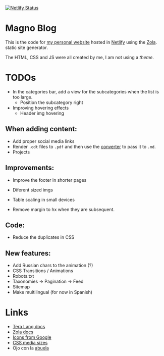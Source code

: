 [![Netlify Status](https://api.netlify.com/api/v1/badges/f5780fca-8fa1-4eb6-a8ff-1d8ca6821311/deploy-status)](https://app.netlify.com/sites/magnoblog/deploys)

# Magno Blog
This is the code for [my personal website](https://magnoblog.netlify.com) hosted
in [Netlify](https://netlify.com) using the [Zola](https://www.getzola.org).
static site generator.

The HTML, CSS and JS were all created by me, I am not using a _theme_.

# TODOs
- In the categories bar, add a view for the subcategories when the list is too
  large.
  - Position the subcategory right
- Improving hovering effects
  - Header img hovering

## When adding content:
- Add proper social media links
- Render `.odt` files to `.pdf` and then use the [converter](https://pdf2md.morethan.io)
  to pass it to `.md`.
- Projects

## Improvements:
- Improve the footer in shorter pages
- Diferent sized imgs

- Table scaling in small devices
- Remove margin to hx when they are subsequent.

## Code:
- Reduce the duplicates in CSS

## New features:
- Add Russian chars to the animation (?)
- CSS Transitions / Animations
- Robots.txt
- Taxonomies -> Pagination -> Feed
- Sitemap
- Make multilingual (for now in Spanish)

# Links
- [Tera Lang docs](https://tera.netlify.app/docs/)
- [Zola docs](https://www.getzola.org/documentation/getting-started/overview/)
- [Icons from Google](https://fonts.google.com/icons)
- [CSS media sizes](https://stackoverflow.com/questions/25211090/how-to-auto-adjust-the-div-size-for-all-mobile-tablet-display-formats)
- Ojo con la [abuela](https://caderek.github.io/gramma/)
